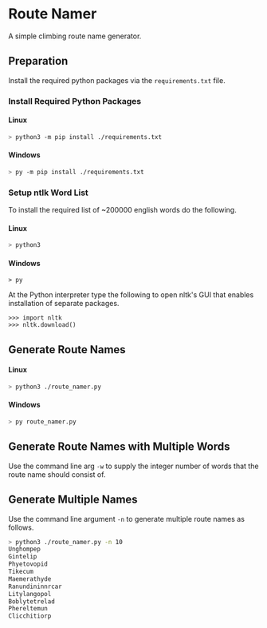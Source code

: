 # Route Namer

A simple climbing route name generator.

## Preparation
Install the required python packages via the `requirements.txt` file.

### Install Required Python Packages

#### Linux
```sh
> python3 -m pip install ./requirements.txt
```

#### Windows
```sh
> py -m pip install ./requirements.txt
```

### Setup ntlk Word List
To install the required list of ~200000 english words do the following.

#### Linux
```sh
> python3
```

#### Windows
```
> py
```

At the Python interpreter type the following to open nltk's GUI that enables installation of
separate packages.

```
>>> import nltk
>>> nltk.download()
```

## Generate Route Names

#### Linux
```sh
> python3 ./route_namer.py
```

#### Windows
```sh
> py route_namer.py
```

## Generate Route Names with Multiple Words
Use the command line arg `-w` to supply the integer number of words that the route name should consist of.

## Generate Multiple Names
Use the command line argument `-n` to generate multiple route names as follows.
```sh
> python3 ./route_namer.py -n 10
Unghompep
Gintelip
Phyetovopid
Tikecum
Maemerathyde
Ranundininnrcar
Litylangopol
Boblytetrelad
Phereltemun
Clicchitiorp
```
